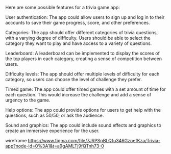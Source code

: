 Here are some possible features for a trivia game app:

User authentication: The app could allow users to sign up and log in to their accounts to save their game progress, score, and other preferences.

Categories: The app should offer different categories of trivia questions, with a varying degree of difficulty. Users should be able to select the category they want to play and have access to a variety of questions.

Leaderboard: A leaderboard can be implemented to display the scores of the top players in each category, creating a sense of competition between users.

Difficulty levels: The app should offer multiple levels of difficulty for each category, so users can choose the level of challenge they prefer.

Timed game: The app could offer timed games with a set amount of time for each question. This would increase the challenge and add a sense of urgency to the game.

Help options: The app could provide options for users to get help with the questions, such as 50/50, or ask the audience.

Sound and graphics: The app could include sound effects and graphics to create an immersive experience for the user.


wireframe 
https://www.figma.com/file/7JRPSpBLQfu346GzuefKza/Trivia-app?node-id=0%3A1&t=a9gAMLTj9fQTnh73-0